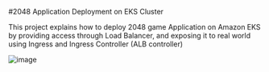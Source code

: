  #2048 Application Deployment on EKS Cluster

This project explains how to deploy 2048 game Application on Amazon EKS by providing access through Load Balancer, and exposing it to real world using Ingress and Ingress Controller (ALB controller)

![image](https://github.com/user-attachments/assets/9a9e0946-264f-4d98-9175-af435bf70c84)




